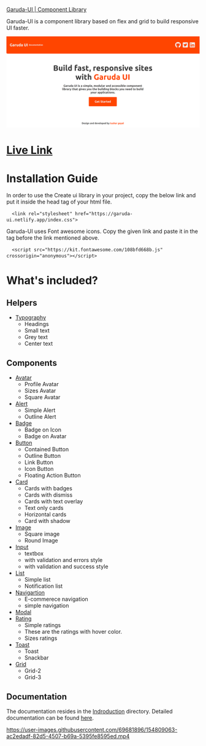 [Garuda-UI | Component Library](https://garuda-ui.netlify.app/)

Garuda-UI is a component library based on flex and grid to build responsive UI faster.

![image](/images/landing.png)

# [Live Link](https://garuda-ui.netlify.app/)

# Installation Guide

In order to use the Create ui library in your project, copy the below link and put it inside the head tag of your html file.
 
```
  <link rel="stylesheet" href="https://garuda-ui.netlify.app/index.css">

```

Garuda-UI uses Font awesome icons. Copy the given link and paste it in the tag before the link mentioned above.

```
  <script src="https://kit.fontawesome.com/108bfd668b.js" crossorigin="anonymous"></script>

```

# What's included?

## Helpers
- [Typography](https://garuda-ui.netlify.app/components/text-utils/text-utils.html)
  - Headings
  - Small text
  - Grey text
  - Center text

## Components
- [Avatar](https://garuda-ui.netlify.app/components/avatar/avatar.html)
  - Profile Avatar
  - Sizes Avatar
  - Square Avatar
- [Alert](https://garuda-ui.netlify.app/components/alert/alert.html)
  - Simple Alert
  - Outline Alert
- [Badge](https://garuda-ui.netlify.app/components/badge/badge.html)
  - Badge on Icon
  - Badge on Avatar
- [Button](https://garuda-ui.netlify.app/components/button/button.html)
  - Contained Button
  - Outline Button
  - Link Button
  - Icon Button
  - Floating Action Button
- [Card](https://garuda-ui.netlify.app/components/cards/card.html)
  - Cards with badges
  - Cards with dismiss
  - Cards with text overlay
  - Text only cards
  - Horizontal cards
  - Card with shadow
- [Image](https://garuda-ui.netlify.app/components/image/image.html)
  - Square image
  - Round Image
- [Input](https://garuda-ui.netlify.app/components/input/input.html)
  - textbox
  - with validation and errors style
  - with validation and success style
- [List](https://garuda-ui.netlify.app/components/list/list.html)
  - Simple list
  - Notification list
- [Navigartion](https://garuda-ui.netlify.app/components/navigation/navigation.html)
  - E-commerece navigation
  - simple navigation
- [Modal](https://garuda-ui.netlify.app/components/modal/modal.html)
- [Rating](https://garuda-ui.netlify.app/components/ratings/ratings.html)
  - Simple ratings
  - These are the ratings with hover color.
  - Sizes ratings
- [Toast](https://garuda-ui.netlify.app/components/toast/toast.html)
  - Toast
  - Snackbar
- [Grid](https://garuda-ui.netlify.app/components/grid/grid.html)
  - Grid-2
  - Grid-3

## Documentation
The documentation resides in the [Indroduction](https://github.com/tushargoyal812/Garuda-UI/tree/development/documentation) directory. Detailed documentation can be found [here](https://garuda-ui.netlify.app/documentation/documentation.html).

https://user-images.githubusercontent.com/69681896/154809063-ac2edadf-82d5-4507-b69a-5395fe8595ed.mp4

